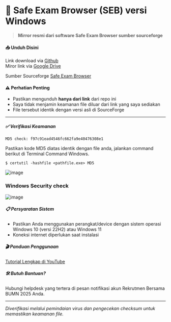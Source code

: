 # 🔐 Safe Exam Browser (SEB) versi Windows

> **Mirror resmi dari software Safe Exam Browser sumber sourceforge**

#### 📥 Unduh Disini 
Link download via [Github](https://github.com/SafeExamBrowser/seb-win-refactoring/releases/tag/v3.7.0) <br>
Miror link via [Google Drive](https://drive.google.com/drive/folders/1ys8x59-0H4mMUIZsEuQeqwQz1X-xU37v?usp=sharing) <br>

Sumber Sourceforge [Safe Exam Browser](https://sourceforge.net/projects/seb/files/seb/SEB_3.7.0/SEB_3.7.0.682_SetupBundle.exe/download)

#### ⚠️ Perhatian Penting
- Pastikan mengunduh **hanya dari link** dari repo ini
- Saya tidak menjamin keamanan file diluar dari link yang saya sediakan 
- File tersebut identik dengan versi asli di SourceForge

---
##### ✅ Verifikasi Keamanan
```
MD5 check: f97c91ead4546fc662fa9e40476308e1
```
Pastikan kode MD5 diatas identik dengan file anda, jalankan command berikut di Terminal Command Windows.
```
$ certutil -hashfile <pathfile.exe> MD5
```
![image](https://github.com/user-attachments/assets/7bab1d2a-7fd2-4fec-9eed-bcb3112d432c)

### Windows Security check
![image](https://github.com/user-attachments/assets/5fdeba1f-db0b-401d-860f-3ce7f6ff67d3)

##### 📋 Persyaratan Sistem
- Pastikan Anda menggunakan perangkat/device dengan sistem operasi Windows 10 (versi 22H2) atau Windows 11
- Koneksi internet diperlukan saat instalasi

##### 🎬 Panduan Penggunaan
[Tutorial Lengkap di YouTube](https://www.youtube.com/watch?v=IQ1aAGPypdk)

##### 🛠️ Butuh Bantuan?
Hubungi helpdesk yang tertera di pesan notifikasi akun Rekrutmen Bersama BUMN 2025 Anda.

---

*Diverifikasi melalui pemindaian virus dan pengecekan checksum untuk memastikan keamanan file.*
